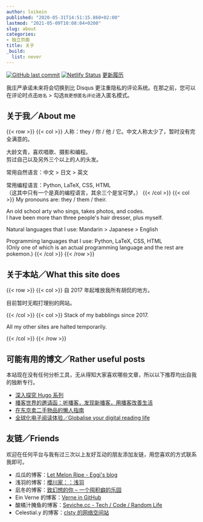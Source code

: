 ```yaml
---
author: loikein
published: "2020-05-31T14:51:15.860+02:00"
lastmod: "2021-05-09T10:08:04+0200"
slug: about
categories:
- 独立页面
title: 关于
_build:
  list: never
---
```

[![GitHub last commit](https://img.shields.io/github/last-commit/loikein/blog-hugo?color=037BBA&label=last%20updated&style=flat-square)](https://github.com/loikein/blog-hugo) [![Netlify Status](https://api.netlify.com/api/v1/badges/5c630036-da22-42af-b033-b5b1aa98d015/deploy-status)](https://app.netlify.com/sites/epic-mestorf-3202f7/deploys) [更新履历](/changelog/)

我庄严承诺未来将会切换到比 Disqus 更注重隐私的评论系统。在那之前，您可以在评论时点击`姓名` \> 勾选`我更想匿名评论`进入匿名模式。


## 关于我／About me

{{< row >}}
{{< col >}}
人称：they / 你 / 他 / 它。中文人称太少了，暂时没有完全满意的。

大龄文青，喜欢唱歌、摄影和编程。  
剪过自己以及另外三个以上的人的头发。

常用自然语言：中文 > 日文 > 英文

常用编程语言：Python, LaTeX, CSS, HTML  
（这其中只有一个是真的编程语言，其余三个是宝可梦。）
{{< /col >}}
{{< col >}}
My pronouns are: they / them / their.

An old school arty who sings, takes photos, and codes.  
I have been more than three people's hair dresser, plus myself.

Natural languages that I use: Mandarin > Japanese > English

Programming languages that I use: Python, LaTeX, CSS, HTML  
(Only one of which is an actual programming language and the rest are pokemon.)
{{< /col >}}
{{< /row >}}


<!-- ## 关于我做的事／What I do

{{< row >}}
{{< col >}}
55% 出于兴趣，45% 出于学业。  
选择了现在的学业是出于兴趣，但本质上是出于命运（真的）。
{{< /col >}}
{{< col >}}
55% out of interest, 45% for earning degrees.  
I have chosen my current major out of interest, but actually it is the major that has chosen me.
{{< /col >}}
{{< /row >}}
 -->

## 关于本站／What this site does

{{< row >}}
{{< col >}}
自 2017 年起堆放我所有胡侃的地方。

目前暂时无暇打理别的网站。
<!-- 想看学业内容请走：[loikein's notes](https://notes.loikein.one/post/)  
想网络斯托卡我请走：[loikein one](https://www.loikein.one/) -->
{{< /col >}}
{{< col >}}
Stack of my babblings since 2017.

All my other sites are halted temporarily.
<!-- If you want academic contents, consider: [loikein's notes](https://notes.loikein.one/post/)  
If you want to cyber-stalk me, consider: [loikein one](https://www.loikein.one/) -->
{{< /col >}}
{{< /row >}}


## 可能有用的博文／Rather useful posts

本站现在没有任何分析工具，无从得知大家喜欢哪些文章，所以以下推荐均出自我的独断专行。

- [深入探究 Hugo 系列](/series/deep-dive-into-hugo/)
- [播客世界的邀请函：听播客，发现新播客，用播客改善生活](/posts/2020-05-18-invitation-to-podcast/)
- [在东京卖二手物品的懒人指南](/posts/2018-09-29-dummy-s-guide-to-selling-second-hand-in-tokyo/)
- [全球化电子阅读体验／Globalise your digital reading life](/posts/2019-06-20-globalise-your-digital-reading-life/)

<!-- - [再谈同步社交网站至 Mastodon（微博，RSS，原生图片）](/posts/2020-03-09-sync-mastodon-and-sns-again/)
- [MacBook gets very warm overnight while closed & connected to power adapter](/posts/2019-11-10-macbook-gets-warm-overnight-while-connected-to-power/)
- [血书：Mac Finder 搜索不出东西的解决方法（Spotlight，Alfred，… 的问题都可能相关）](/posts/2019-12-16-solve-searching-problems-of-mac-finder/)
- [自定义域名踩的坑（Blogger & GitHub Page）](/posts/2020-04-15-pitfalls-with-custom-domain-for-blogger-and-github-pages/)
 -->


## 友链／Friends

欢迎在任何平台与我有过三次以上友好互动的朋友添加友链，用您喜欢的方式联系我即可。

- 瓜瓜的博客：[Let Melon Ripe - Eggi's blog](https://captaineggi.github.io/)
- 浅羽的博客：[櫻川家：：浅羽](https://asaba.sakuragawa.moe/)
- 凪冬的博客：[致幻想的你 – 一个囤积癖的乐园](https://soulbookstore.blog/)
- Ein Verne 的博客：[Verne in GitHub](https://einverne.github.io/)
- 酸橘汁腌鱼的博客：[Seviche.cc - Tech / Code / Random Life](https://seviche.cc/)
- Celestial.y 的博客：[clsty 的网络空间站](https://celestialy.top)

<!-- - 李总的博客：[稍后再说](https://woshiyulei.blogspot.com/) -->

